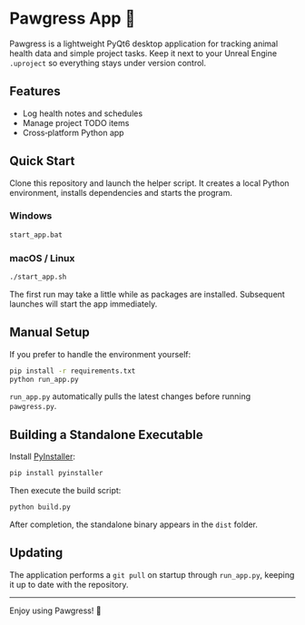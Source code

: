 # Pawgress App 🐾

Pawgress is a lightweight PyQt6 desktop application for tracking animal health data and simple project tasks. Keep it next to your Unreal Engine `.uproject` so everything stays under version control.

## Features

- Log health notes and schedules
- Manage project TODO items
- Cross‑platform Python app

## Quick Start

Clone this repository and launch the helper script. It creates a local Python environment, installs dependencies and starts the program.

### Windows
```cmd
start_app.bat
```

### macOS / Linux
```bash
./start_app.sh
```

The first run may take a little while as packages are installed. Subsequent launches will start the app immediately.

## Manual Setup

If you prefer to handle the environment yourself:

```bash
pip install -r requirements.txt
python run_app.py
```

`run_app.py` automatically pulls the latest changes before running `pawgress.py`.

## Building a Standalone Executable

Install [PyInstaller](https://pyinstaller.org/):

```bash
pip install pyinstaller
```

Then execute the build script:

```bash
python build.py
```

After completion, the standalone binary appears in the `dist` folder.

## Updating

The application performs a `git pull` on startup through `run_app.py`, keeping it up to date with the repository.

---

Enjoy using Pawgress! 🐾

